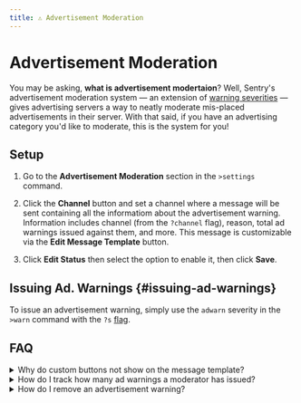 ```yaml
---
title: ⚠️ Advertisement Moderation
---
```

# Advertisement Moderation

You may be asking, **what is advertisement modertaion**? Well, Sentry's advertisement moderation system — an extension of [warning severities](/commands.md#moderation-commands) — gives advertising servers a way to neatly moderate mis-placed advertisements in their server. With that said, if you have an advertising category you'd like to moderate, this is the system for you!

## Setup
1. Go to the **Advertisement Moderation** section in the `>settings` command.

2. Click the **Channel** button and set a channel where a message will be sent containing all the informatiom about the advertisement warning. Information includes channel (from the `?channel` flag), reason, total ad warnings issued against them, and more. This message is customizable via the **Edit Message Template** button.

3. Click **Edit Status** then select the option to enable it, then click **Save**. 

## Issuing Ad. Warnings {#issuing-ad-warnings}
To issue an advertisement warning, simply use the `adwarn` severity in the `>warn` command with the `?s` [flag](/guides/flags.md). 

## FAQ
<details className="customdetails">
<summary>Why do custom buttons not show on the message template?</summary>

At this time, we do not support custom buttons on the advertisement warning message template due to possible interference with the appeal button and appeals system.

</details>

<details className="customdetails">
<summary>How do I track how many ad warnings a moderator has issued?</summary>

You can use `>modstats` to view the amount of what moderation action a moderator has issued.

</details>

<details className="customdetails">
<summary>How do I remove an advertisement warning?</summary>

An advertisement warning can be deleted just like any other moderation action. Simply use the `>case [case_id]` command and click the **Delete** button then **Confirm** to delete the case. The user is not notified of the case being deleted.

</details>
